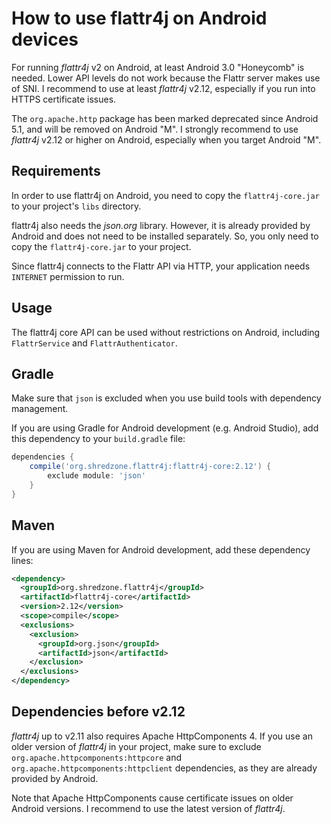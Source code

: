 # How to use flattr4j on Android devices

For running _flattr4j_ v2 on Android, at least Android 3.0 "Honeycomb" is needed. Lower API levels do not work because the Flattr server makes use of SNI. I recommend to use at least _flattr4j_ v2.12, especially if you run into HTTPS certificate issues.

The `org.apache.http` package has been marked deprecated since Android 5.1, and will be removed on Android "M". I strongly recommend to use _flattr4j_ v2.12 or higher on Android, especially when you target Android "M".

## Requirements

In order to use flattr4j on Android, you need to copy the `flattr4j-core.jar` to your project's `libs` directory.

flattr4j also needs the _json.org_ library. However, it is already provided by Android and does not need to be installed separately. So, you only need to copy the `flattr4j-core.jar` to your project.

Since flattr4j connects to the Flattr API via HTTP, your application needs `INTERNET` permission to run.

## Usage

The flattr4j core API can be used without restrictions on Android, including `FlattrService` and `FlattrAuthenticator`.

## Gradle

Make sure that `json` is excluded when you use build tools with dependency management.

If you are using Gradle for Android development (e.g. Android Studio), add this dependency to your `build.gradle` file:

```groovy
dependencies {
    compile('org.shredzone.flattr4j:flattr4j-core:2.12') {
        exclude module: 'json'
    }
}
```

## Maven

If you are using Maven for Android development, add these dependency lines:

```xml
<dependency>
  <groupId>org.shredzone.flattr4j</groupId>
  <artifactId>flattr4j-core</artifactId>
  <version>2.12</version>
  <scope>compile</scope>
  <exclusions>
    <exclusion>
      <groupId>org.json</groupId>
      <artifactId>json</artifactId>
    </exclusion>
  </exclusions>
</dependency>
```

## Dependencies before v2.12

_flattr4j_ up to v2.11 also requires Apache HttpComponents 4. If you use an older version of _flattr4j_ in your project, make sure to exclude `org.apache.httpcomponents:httpcore` and `org.apache.httpcomponents:httpclient` dependencies, as they are already provided by Android.

Note that Apache HttpComponents cause certificate issues on older Android versions. I recommend to use the latest version of _flattr4j_.
